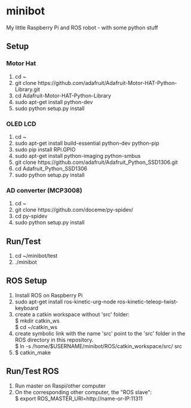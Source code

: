 # minibot
My little Raspberry Pi and ROS robot - with some python stuff

## Setup
### Motor Hat
<ol>
<li>cd ~</li>
<li>git clone https://github.com/adafruit/Adafruit-Motor-HAT-Python-Library.git</li>
<li>cd Adafruit-Motor-HAT-Python-Library</li>
<li>sudo apt-get install python-dev</li>
<li>sudo python setup.py install</li>
</ol>

### OLED LCD
<ol>
<li>cd ~</li>
<li>sudo apt-get install build-essential python-dev python-pip</li>
<li>sudo pip install RPi.GPIO</li>
<li>sudo apt-get install python-imaging python-smbus</li>
<li>git clone https://github.com/adafruit/Adafruit_Python_SSD1306.git</li>
<li>cd Adafruit_Python_SSD1306</li>
<li>sudo python setup.py install</li>
</ol>

### AD converter (MCP3008)
<ol>
<li>cd ~</li>
<li>git clone https://github.com/doceme/py-spidev/</li>
<li>cd py-spidev</li>
<li>sudo python setup.py install</li>
</ol>

## Run/Test
<ol>
<li>cd ~/minibot/test</li>
<li>./minibot</li>
</ol>

## ROS Setup
<ol>
<li>Install ROS on Raspberry Pi</li>
<li>sudo apt-get install ros-kinetic-urg-node ros-kinetic-teleop-twist-keyboard</li>
<li>create a catkin workspace without 'src' folder:<br>
$ mkdir catkin_ws<br>
$ cd ~/catkin_ws
</li>
<li>create symbolic link with the name 'src' point to the 'src' folder in the ROS directory in this repository.<br>
$ ln -s /home/$USERNAME/minibot/ROS/catkin_workspace/src/ src
</li>
<li>$ catkin_make</li>
</ol>

## Run/Test ROS
<ol>
<li>Run master on Raspi/other computer</li>
<li>On the corresponding other computer, the "ROS slave":</li>
$ export ROS_MASTER_URI=http://name-or-IP:11311
</ol>
